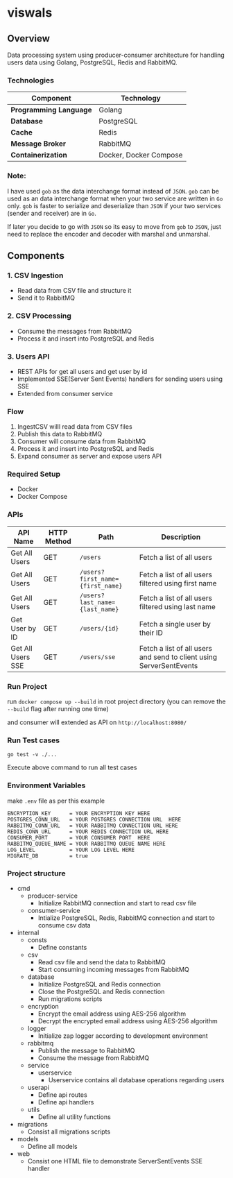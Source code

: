 # viswals

## Overview

Data processing system using producer-consumer architecture for handling users data using Golang, PostgreSQL, Redis and RabbitMQ.

### Technologies

| Component           | Technology         |
|---------------------|--------------------|
| **Programming Language** | Golang             |
| **Database**        | PostgreSQL         |
| **Cache**           | Redis              |
| **Message Broker**  | RabbitMQ           |
| **Containerization**| Docker, Docker Compose |

### Note:
I have used  `gob` as the data interchange format instead of `JSON`. `gob` can be used as an data interchange format when your two service are written in `Go` only. `gob` is faster to serialize and deserialize than `JSON` if your two services (sender and receiver) are in `Go`. 

If later you decide to go with `JSON` so its easy to move from `gob` to `JSON`, just need to replace the encoder and decoder with marshal and unmarshal.   

## Components

### 1. CSV Ingestion
- Read data from CSV file and structure it
- Send it to RabbitMQ

### 2. CSV Processing
- Consume the messages from RabbitMQ
- Process it and insert into PostgreSQL and Redis

### 3. Users API
- REST APIs for get all users and get user by id
- Implemented SSE(Server Sent Events) handlers for sending users using SSE
- Extended from consumer service

### Flow

1. IngestCSV willl read data from CSV files
2. Publish this data to RabbitMQ
3. Consumer will consume data from RabbitMQ
4. Process it and insert into PostgreSQL and Redis
5. Expand consumer as server and expose users API 

### Required Setup
- Docker 
- Docker Compose

### APIs
| API Name              | HTTP Method | Path                | Description                              |
|-----------------------|-------------|---------------------|------------------------------------------|
| Get All Users         | GET         | `/users`            | Fetch a list of all users               |
| Get All Users         | GET         | `/users?first_name={first_name}`            | Fetch a list of all users filtered using first name               |
| Get All Users         | GET         | `/users?last_name={last_name}`            | Fetch a list of all users filtered using last name              |
| Get User by ID        | GET         | `/users/{id}`       | Fetch a single user by their ID         |
| Get All Users SSE           | GET        | `/users/sse`            | Fetch a list of all users and send to client using ServerSentEvents                       |


### Run Project

run `docker compose up --build` in root project directory (you can remove the `--build` flag after running one time)

and consumer will extended as API on `http://localhost:8080/` 


### Run Test cases

`go test -v ./...`

Execute above command to run all test cases

### Environment Variables

make `.env` file as per this example

```
ENCRYPTION_KEY      = YOUR ENCRYPTION KEY HERE
POSTGRES_CONN_URL   = YOUR POSTGRES CONNECTION URL  HERE
RABBITMQ_CONN_URL   = YOUR RABBITMQ CONNECTION URL HERE
REDIS_CONN_URL      = YOUR REDIS CONNECTION URL HERE
CONSUMER_PORT       = YOUR CONSUMER PORT  HERE
RABBITMQ_QUEUE_NAME = YOUR RABBITMQ QUEUE NAME HERE
LOG_LEVEL           = YOUR LOG LEVEL HERE
MIGRATE_DB          = true
```
    


### Project structure

- cmd
    - producer-service
        - Initialize RabbitMQ connection and start to read csv file
    - consumer-service
        - Intialize PostgreSQL, Redis, RabbitMQ connection and start to consume csv data
- internal
    - consts
        - Define constants
    - csv
        - Read csv file and send the data to RabbitMQ
        - Start consuming incoming messages from RabbitMQ
    - database
        - Initialize PostgreSQL and Redis connection
        - Close the PostgreSQL and Redis connection
        - Run migrations scripts
    - encryption
        - Encrypt the email address using AES-256 algorithm
        - Decrypt the encrypted email address using AES-256 algorithm
    - logger
        - Initialize zap logger according to development environment
    - rabbitmq
        - Publish the message to RabbitMQ
        - Consume the message from RabbitMQ
    - service
        - userservice
            - Userservice contains all database operations regarding users
    - userapi
        - Define api routes
        - Define api handlers
    - utils
        - Define all utility functions
- migrations
    - Consist all migrations scripts
- models
    - Define all models 
- web
    - Consist one HTML file to demonstrate ServerSentEvents SSE handler

